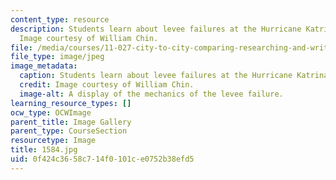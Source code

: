 ```yaml
---
content_type: resource
description: Students learn about levee failures at the Hurricane Katrina Exhibit.
  Image courtesy of William Chin.
file: /media/courses/11-027-city-to-city-comparing-researching-and-writing-about-cities-new-orleans-spring-2011/0f424c3658c714f0101ce0752b38efd5_1584.jpg
file_type: image/jpeg
image_metadata:
  caption: Students learn about levee failures at the Hurricane Katrina Exhibit.
  credit: Image courtesy of William Chin.
  image-alt: A display of the mechanics of the levee failure.
learning_resource_types: []
ocw_type: OCWImage
parent_title: Image Gallery
parent_type: CourseSection
resourcetype: Image
title: 1584.jpg
uid: 0f424c36-58c7-14f0-101c-e0752b38efd5
---
```

